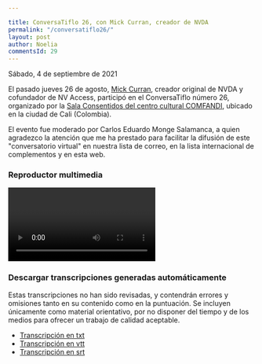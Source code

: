 ```yaml
---

title: ConversaTiflo 26, con Mick Curran, creador de NVDA
permalink: "/conversatiflo26/"
layout: post
author: Noelia
commentsId: 29
---
```



<footer>Sábado, 4 de septiembre de 2021</footer>

El pasado jueves 26 de agosto, [Mick Curran](https://github.com/michaelDCurran), creador original de NVDA y cofundador de NV Access, participó en el ConversaTiflo número 26, organizado por la [Sala Consentidos del centro cultural COMFANDI](https://www.comfandi.com.co/personas/cultura/sala-consentidos), ubicado en la ciudad de Cali (Colombia).

El evento fue moderado por Carlos Eduardo Monge Salamanca, a quien agradezco la atención que me ha prestado para facilitar la difusión de este "conversatorio virtual" en nuestra lista de correo, en la lista internacional de complementos y en esta web.

<div id="wraper">
<div id="ableplayer">
<h3>Reproductor multimedia</h3>
<video id="video1" data-able-player preload="metadata" data-heading-level="0" data-lyrics-mode data-transcript-title="Transcripción" data-skin="2020" playsinline data-youtube-id="mTgfMpY-fpU" data-description-audible="false" 
data-transcript-div="transcript"


>
<track kind="captions" src="https://nvdaes.github.io/linkedFiles/conversatiflo26.vtt" srclang="es" label="ponentes"/>
<a href"https://www.youtube.com/embed/mTgfMpY-fpU"</a>

</video>
<!-- Dependencies -->
<script src="//ajax.googleapis.com/ajax/libs/jquery/3.2.1/jquery.min.js"></script>
<script src="../../ableplayer/thirdparty/js.cookie.js"></script>

<!-- CSS -->
<link rel="stylesheet" href="../../ableplayer/build/ableplayer.min.css" type="text/css"/>

<!-- JavaScript -->
<script src="../../ableplayer/build/ableplayer.min.js"></script>
</div>
<div id="transcript"></div>
<div id="descargas">
<h3>Descargar transcripciones generadas automáticamente</h3>
<p>Estas transcripciones no han sido revisadas, y contendrán errores y omisiones tanto en su contenido como en la puntuación. Se incluyen únicamente como material orientativo, por no disponer del tiempo y de los medios para ofrecer un trabajo de calidad aceptable.</p>
<ul>
<li><a download title="txt" href="https://nvdaes.github.io/linkedFiles/conversatiflo26.txt">Transcripción en txt</a></li>
<li><a download title="vtt" href="https://nvdaes.github.io/linkedFiles/conversatiflo26.vtt">Transcripción en vtt</a></li>
<li><a download title="srt" href="https://nvdaes.github.io/linkedFiles/conversatiflo26.srt">Transcripción en srt</a></li>
</ul>
</div>
</div>
